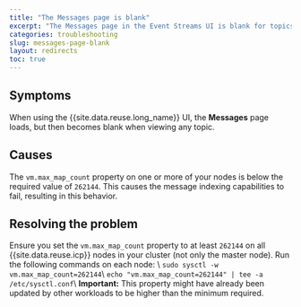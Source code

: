 ```yaml
---
title: "The Messages page is blank"
excerpt: "The Messages page in the Event Streams UI is blank for topics."
categories: troubleshooting
slug: messages-page-blank
layout: redirects
toc: true
---
```


## Symptoms

When using the {{site.data.reuse.long_name}} UI, the **Messages** page loads, but then becomes blank when viewing any topic.

## Causes

The `vm.max_map_count` property on one or more of your nodes is below the required value of `262144`. This causes the message indexing capabilities to fail, resulting in this behavior.

## Resolving the problem

Ensure you set the `vm.max_map_count` property to at least `262144` on all {{site.data.reuse.icp}} nodes in your cluster (not only the master node). Run the following commands on each node: \\
    `sudo sysctl -w vm.max_map_count=262144`\\
    `echo "vm.max_map_count=262144" | tee -a /etc/sysctl.conf`\\
**Important:** This property might have already been updated by other workloads to be higher than the minimum required.
